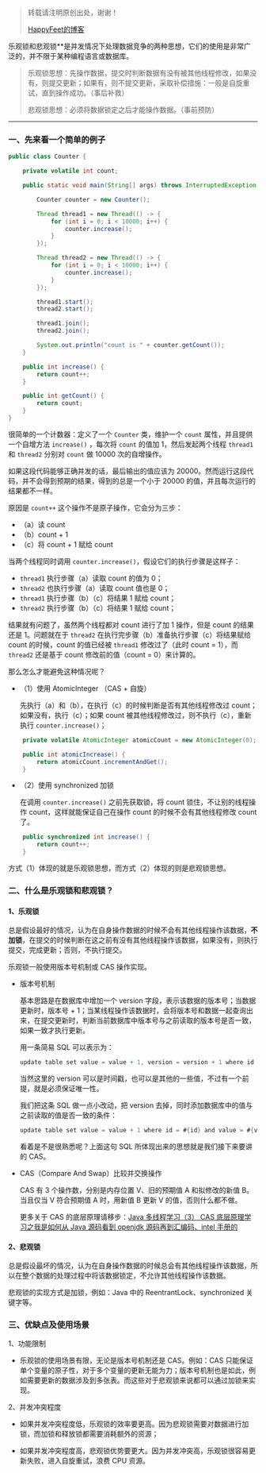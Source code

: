 > 转载请注明原创出处，谢谢！
>
> [HappyFeet的博客](https://blog.csdn.net/haihui_yang)

乐观锁和悲观锁**是并发情况下处理数据竞争的两种思想，它们的使用是非常广泛的，并不限于某种编程语言或数据库。

>乐观锁思想：先操作数据，提交时判断数据有没有被其他线程修改，如果没有，则提交更新；如果有，则不提交更新，采取补偿措施：一般是自旋重试，直到操作成功。（事后补救）
>
>悲观锁思想：必须将数据锁定之后才能操作数据。（事前预防）

---

### 一、先来看一个简单的例子

```java
public class Counter {

    private volatile int count;

    public static void main(String[] args) throws InterruptedException {

        Counter counter = new Counter();

        Thread thread1 = new Thread(() -> {
            for (int i = 0; i < 10000; i++) {
                counter.increase();
            }
        });

        Thread thread2 = new Thread(() -> {
            for (int i = 0; i < 10000; i++) {
                counter.increase();
            }
        });

        thread1.start();
        thread2.start();

        thread1.join();
        thread2.join();

        System.out.println("count is " + counter.getCount());
    }

    public int increase() {
        return count++;
    }

    public int getCount() {
        return count;
    }
}
```

很简单的一个计数器：定义了一个 `Counter` 类，维护一个 `count` 属性，并且提供一个自增方法 `increase()` ，每次将 `count` 的值加 1，然后发起两个线程 `thread1` 和 `thread2` 分别对 `count` 做 10000 次的自增操作。

如果这段代码能够正确并发的话，最后输出的值应该为 20000。然而运行这段代码，并不会得到预期的结果，得到的总是一个小于 20000 的值，并且每次运行的结果都不一样。

原因是 `count++` 这个操作不是原子操作，它会分为三步：

- （a）读 count
- （b）count + 1
- （c）将 count + 1 赋给 count

当两个线程同时调用 `counter.increase()`，假设它们的执行步骤是这样子：

-  `thread1` 执行步骤（a）读取 count 的值为 0；
-  `thread2` 也执行步骤（a）读取 count 值也是 0；
-  `thread1` 执行步骤（b）（c）将结果 1 赋给 count；
-  `thread2` 执行步骤（b）（c）将结果 1 赋给 count；

结果就有问题了，虽然两个线程都对 count 进行了加 1 操作，但是 count 的结果还是 1。问题就在于 `thread2` 在执行完步骤（b）准备执行步骤（c）将结果赋给 count 的时候，count 的值已经被 `thread1` 修改过了（此时 count = 1），而 `thread2` 还是基于 count 修改前的值（count = 0）来计算的。

那么怎么才能避免这种情况呢？

- （1）使用 AtomicInteger （CAS + 自旋）

	先执行（a）和（b），在执行（c）的时候判断是否有其他线程修改过 count；如果没有，执行（c）；如果 count 被其他线程修改过，则不执行（c），重新执行 `counter.increase()`；

```java
    private volatile AtomicInteger atomicCount = new AtomicInteger(0);

    public int atomicIncrease() {
        return atomicCount.incrementAndGet();
    }
```

- （2）使用 synchronized 加锁

	在调用 `counter.increase()` 之前先获取锁，将 count 锁住，不让别的线程操作 count，这样就能保证自己在操作 count 的时候不会有其他线程修改 count 了。

```java
	public synchronized int increase() {
	    return count++;
	}
```

方式（1）体现的就是乐观锁思想，而方式（2）体现的则是悲观锁思想。

### 二、什么是乐观锁和悲观锁？
#### 1、乐观锁

总是假设最好的情况，认为在自身操作数据的时候不会有其他线程操作该数据，**不加锁**，在提交的时候判断在这之前有没有其他线程操作该数据，如果没有，则执行提交，完成更新；否则，不执行提交。

乐观锁一般使用版本号机制或 CAS 操作实现。

- 版本号机制

	基本思路是在数据库中增加一个 version 字段，表示该数据的版本号；当数据更新时，版本号 + 1；当某线程操作该数据时，会将版本号和数据一起查询出来，在提交更新时，判断当前数据库中版本号与之前读取的版本号是否一致，如果一致才执行更新。
	
	用一条简易 SQL 可以表示为：
	
	```java
	update table set value = value + 1, version = version + 1 where id = #{id} and version = #{version};
	```
	当然这里的 version 可以是时间戳，也可以是其他的一些值，不过有一个前提，就是必须保证唯一性。
	
	我们把这条 SQL 做一点小改动，把 version 去掉，同时添加数据库中的值与之前读取的值是否一致的条件：
	
	```java
	update table set value = value + 1 where id = #{id} and value = #{value};
	```

	看着是不是很熟悉呢？上面这句 SQL 所体现出来的思想就是我们接下来要讲的 CAS。
	
- CAS（Compare And Swap）比较并交换操作
	
	CAS 有 3 个操作数，分别是内存位置 V、旧的预期值 A 和拟修改的新值 B。当且仅当 V 符合预期值 A 时，用新值 B 更新 V 的值，否则什么都不做。
	
	更多关于 CAS 的底层原理请移步：[Java 多线程学习（3） CAS 底层原理学习之我是如何从 Java 源码看到 openjdk 源码再到汇编码、intel 手册的](https://blog.csdn.net/haihui_yang/article/details/103739482)	

#### 2、悲观锁

总是假设最坏的情况，认为在自身操作数据的时候总会有其他线程操作该数据，所以在整个数据的处理过程中将该数据锁定，不允许其他线程操作该数据。

悲观锁的实现方式是加锁，例如：Java 中的 ReentrantLock、synchronized 关键字等。

### 三、优缺点及使用场景

1、功能限制

- 乐观锁的使用场景有限，无论是版本号机制还是 CAS。例如：CAS 只能保证单个变量的原子性，对于多个变量的更新无能为力；版本号机制也是如此，例如需要更新的数据涉及到多张表。而这些对于悲观锁来说都可以通过加锁来实现。

2、并发冲突程度

- 如果并发冲突程度低，乐观锁的效率要更高。因为悲观锁需要对数据进行加锁，而加锁和释放锁都需要消耗额外的资源；

- 如果并发冲突程度高，悲观锁优势要更大。因为并发冲突高，乐观锁很容易更新失败，进入自旋重试，浪费 CPU 资源。